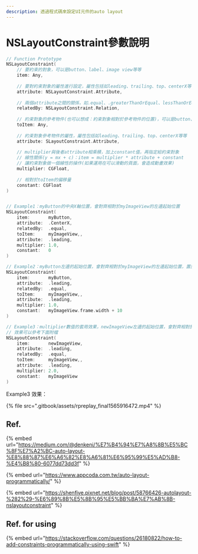 ```yaml
---
description: 透過程式碼來設定UI元件的auto layout
---
```


# NSLayoutConstraint參數說明

```swift
// Function Prototype
NSLayoutConstraint(
    // 要約束的對象，可以是button、label、image view等等
    item: Any,
    
    // 要對約束對象的屬性進行設定，屬性包括如leading、trailing、top、centerX等等
    attribute: NSLayoutConstraint.Attribute, 
    
    // 兩個attribute之間的關係，如.equal、.greaterThanOrEqual、lessThanOrEqual等等
    relatedBy: NSLayoutConstraint.Relation,
    
    // 約束對象的參考物件(也可以想成：約束對象相對於參考物件的位置)，可以是button、label、image view等等
    toItem: Any, 
    
    // 約束對象參考物件的屬性，屬性包括如leading、trailing、top、centerX等等
    attribute: SLayoutConstraint.Attribute, 
    
    // multiplier與後者attribute相乘積，加上constant值，再指定給約束對象
    // 線性關係(y = mx + c)：item = multiplier * attribute + constant
    // 讓約束對象做一個線性的操作(如果運用在可以滑動的頁面，會造成動畫效果)
    multiplier: CGFloat, 
    
    // 相對於toItem的偏移量
    constant: CGFloat
)


// Example1：myButton的中央X軸位置，會對齊相對於myImageView的左邊起始位置
NSLayoutConstraint(
    item:       myButton,
    attribute:  .CenterX, 
    relatedBy:  .equal,
    toItem:     myImageView,, 
    attribute:  .leading, 
    multiplier: 1.0, 
    constant:   0
)

// Example2：myButton左邊的起始位置，會對齊相對於myImageView的左邊起始位置，置於一個view的寬度大小再加上往右邊偏移10個單位的位置
NSLayoutConstraint(
    item:       myButton,
    attribute:  .leading, 
    relatedBy:  .equal,
    toItem:     myImageView,, 
    attribute:  .leading, 
    multiplier: 1.0, 
    constant:   myImageView.frame.width + 10
)

// Example3：multiplier數值的套用效果，newImageView左邊的起始位置，會對齊相對於myImageView的左邊起始位置，置於一個view的寬度大小後的位置
// 效果可以參考下面附檔
NSLayoutConstraint(
    item:       newImageView,
    attribute:  .leading, 
    relatedBy:  .equal,
    toItem:     myImageView,, 
    attribute:  .leading, 
    multiplier: 2.0, 
    constant:   myImageView
)
```

Example3 效果：

{% file src=".gitbook/assets/rpreplay\_final1565916472.mp4" %}

## Ref.

{% embed url="https://medium.com/@denkeni/%E7%B4%94%E7%A8%8B%E5%BC%8F%E7%A2%BC-auto-layout-%E8%88%87%E6%A6%82%E8%A6%81%E6%95%99%E5%AD%B8-%E4%B8%80-6077dd73dd3f" %}

{% embed url="https://www.appcoda.com.tw/auto-layout-programmatically/" %}

{% embed url="https://shenfive.pixnet.net/blog/post/58766426-autolayout-%282%29-%E6%89%8B%E5%8B%95%E5%BB%BA%E7%AB%8B-nslayoutconstraint" %}

## Ref. for using

{% embed url="https://stackoverflow.com/questions/26180822/how-to-add-constraints-programmatically-using-swift" %}




